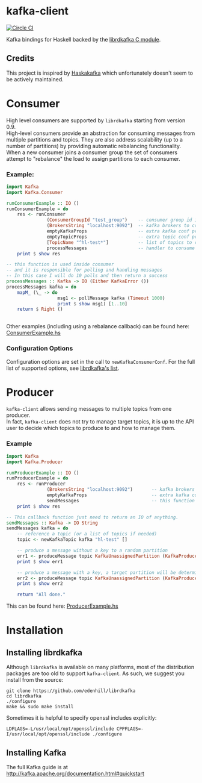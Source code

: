 # kafka-client  
[![Circle CI](https://circleci.com/gh/haskell-works/kafka-client.svg?style=svg&circle-token=5f3ada2650dd600bc0fd4787143024867b2afc4e)](https://circleci.com/gh/haskell-works/kafka-client)

Kafka bindings for Haskell backed by the 
[librdkafka C module](https://github.com/edenhill/librdkafka).

## Credits
This project is inspired by [Haskakafka](https://github.com/cosbynator/haskakafka) 
which unfortunately doesn't seem to be actively maintained.

# Consumer
High level consumers are supported by `librdkafka` starting from version 0.9.  
High-level consumers provide an abstraction for consuming messages from multiple 
partitions and topics. They are also address scalability (up to a number of partitions)
by providing automatic rebalancing functionality. When a new consumer joins a consumer 
group the set of consumers attempt to "rebalance" the load to assign partitions to each consumer.

### Example:

```Haskell
import Kafka
import Kafka.Consumer

runConsumerExample :: IO ()
runConsumerExample = do
    res <- runConsumer
               (ConsumerGroupId "test_group")    -- consumer group id is required
               (BrokersString "localhost:9092")  -- kafka brokers to connect to
               emptyKafkaProps                   -- extra kafka conf properties
               emptyTopicProps                   -- extra topic conf props (like offset reset, etc.)
               [TopicName "^hl-test*"]           -- list of topics to consume, supporting regex
               processMessages                   -- handler to consume messages
    print $ show res

-- this function is used inside consumer 
-- and it is responsible for polling and handling messages
-- In this case I will do 10 polls and then return a success
processMessages :: Kafka -> IO (Either KafkaError ())
processMessages kafka = do
    mapM_ (\_ -> do
                   msg1 <- pollMessage kafka (Timeout 1000)
                   print $ show msg1) [1..10]
    return $ Right ()
    
```

Other examples (including using a rebalance callback) can be found here: [ConsumerExample.hs](src/Kafka/Examples/ConsumerExample.hs)

### Configuration Options
Configuration options are set in the call to `newKafkaConsumerConf`. For
the full list of supported options, see 
[librdkafka's list](https://github.com/edenhill/librdkafka/blob/master/CONFIGURATION.md).

# Producer

`kafka-client` allows sending messages to multiple topics from one producer.  
In fact, `kafka-client` does not try to manage target topics, it is up to the API user to decide 
which topics to produce to and how to manage them.

### Example

```Haskell
import Kafka
import Kafka.Producer

runProducerExample :: IO ()
runProducerExample = do
    res <- runProducer 
               (BrokersString "localhost:9092")       -- kafka brokers to connect to
               emptyKafkaProps                        -- extra kafka conf properties
               sendMessages                           -- this function is to send messages
    print $ show res

-- This callback function just need to return an IO of anything.
sendMessages :: Kafka -> IO String
sendMessages kafka = do
    -- reference a topic (or a list of topics if needed)
    topic <- newKafkaTopic kafka "hl-test" []

    -- produce a message without a key to a random partition
    err1 <- produceMessage topic KafkaUnassignedPartition (KafkaProduceMessage "test from producer")
    print $ show err1

    -- produce a message with a key, a target partition will be determined by the key.
    err2 <- produceMessage topic KafkaUnassignedPartition (KafkaProduceKeyedMessage "key" "test from producer (with key)")
    print $ show err2

    return "All done."
```

This can be found here: [ProducerExample.hs](src/Kafka/Examples/ProducerExample.hs)

# Installation

## Installing librdkafka

Although `librdkafka` is available on many platforms, most of
the distribution packages are too old to support `kafka-client`.
As such, we suggest you install from the source:

    git clone https://github.com/edenhill/librdkafka
    cd librdkafka
    ./configure
    make && sudo make install

Sometimes it is helpful to specify openssl includes explicitly:

    LDFLAGS=-L/usr/local/opt/openssl/include CPPFLAGS=-I/usr/local/opt/openssl/include ./configure

## Installing Kafka

The full Kafka guide is at http://kafka.apache.org/documentation.html#quickstart
